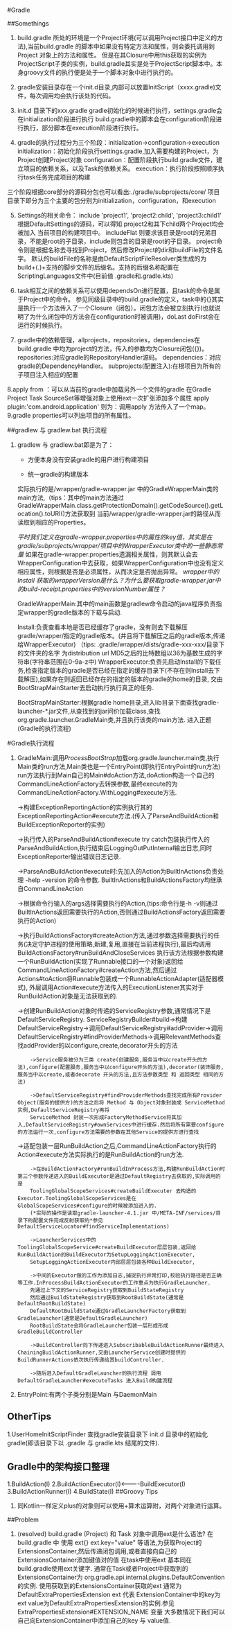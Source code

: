 #Gradle

##Somethings
1. build.gradle 所处的环境是一个Project环境(可以调用Project接口中定义的方法),当前build.gradle 的脚本中如果没有特定方法和属性，则会委托调用到Project
   对象上的方法和属性。
   但是在其Closure中用this获取的实例为ProjectScript子类的实例，build.gradle其实是处于ProjectScript脚本中。本身groovy文件的执行便是处于一个脚本对象中进行执行的。

2. gradle安装目录存在一个init.d目录,内部可以放置InitScript（xxxx.gradle)文件，每次调用均会执行该处的代码。

3. init.d 目录下的xxx.gradle gradle初始化的时候进行执行，settings.gradle会在initialization阶段进行执行
build.gradle中的脚本会在configuration阶段进行执行，部分脚本在execution阶段进行执行。

4. gradle的执行过程分为三个阶段：initialization->configuration->execution
initialization：初始化阶段执行settings.gradle,加入需要构建的Project，为Project创建Project对象
configuration：配置阶段执行build.gradle文件，建立项目的依赖关系，以及Task的依赖关系。
execution：执行阶段按照顺序执行task任务完成项目的构建

三个阶段根据core部分的源码分包也可以看出:./gradle/subprojects/core/ 项目目录下即分为三个主要的包分别为initialization，configuration，和execution

5. Settings的相关命令：
    include 'project1', 'project2:child', 'project3:child1' 根据DefaultSettings的源码，可以得知 project2和其下child两个Project均会被加入
    当前项目的构建项目中。
    includeFlat 则要求该目录是root的兄弟目录，不能是root的子目录，include则包含的目录是root的子目录。
    project命令则是根据名称去寻找到Project，然后修改Project的dir和buildFile的文件名字。
    默认的buildFile的名称是由DefaultScriptFileResolver类生成的为 build+(.)+支持的脚步文件的后缀名。支持的后缀名称配置在ScriptingLanguages文件中(目前值 .gradle和.gradle.kts)
    
6. task相互之间的依赖关系可以使用dependsOn进行配置，且task的命令是属于Project中的命令。
参见同级目录中的build.gradle的定义，task中的{}其实是执行一个方法传入了一个Closure（闭包）。闭包方法会被立刻执行(也就说明了为什么闭包中的方法会在configuration时被调用)，doLast doFirst会在运行的时候执行。

7. gradle中的依赖管理，allprojects，repositories，dependencies在build.gradle 中均为project的方法，传入的参数均为Closure闭包({})。
repositories:对应gradle的RepositoryHandler源码。
dependencies：对应gradle的DependencyHandler。
subprojects(配置注入):在根项目为所有的子项目注入相应的配置

8.apply from ：可以从当前的gradle中加载另外一个文件的gradle
  在Gradle Project Task SourceSet等增强对象上使用ext一次扩张添加多个属性
  apply plugin:'com.android.application' 则为：调用apply 方法传入了一个map。
9.gradle properties可以列出项目的所有属性。

##gradlew 与 gradlew.bat 执行流程
1. gradlew 与 gradlew.bat即是为了：

   - 方便本身没有安装gradle的用户进行构建项目
   
   - 统一gradle的构建版本
   
   实际执行的是/wrapper/gradle-wrapper.jar 中的GradleWrapperMain类的main方法,（tips：其中的main方法通过GradleWrapperMain.class.getProtectionDomain().getCodeSource().getLocation().toURI()方法获取到
   当前/wrapper/gradle-wrapper.jar的路径从而读取到相应的Properties。
   
   *平时我们定义在gradle-wrapper.properties中的属性的key值，其实是在gradle/subprojects/wrapper/项目中的WrapperExecutor类中的一些静态常量*
   如果在gradle-wrapper.properties遗漏相关属性，则其默认会去WrapperConfiguration中去获取，如果WrapperConfiguration中也没有定义相应属性，则根据是否是必须属性，从而决定是否抛出异常。
   *wrapper中的Install 获取的wrapperVersion是什么？为什么要获取gradle-wrapper.jar中的build-receipt.properties中的versionNumber属性？*
   
   GradleWrapperMain:其中的main函数是gradlew命令启动的java程序负责指定wrapper的gradle版本的下载与启动.
   
   Install:负责查看本地是否已经缓存了gradle，没有则去下载解压gradle/wrapper/指定的gradle版本。(并且将下载解压之后的gradle版本,传递给WrapperExecutor)
   （tips: .gradle/wrapper/dists/gradle-xxx-xxx/目录下的文件夹的名字 为distribution url MD5之后的比特数组以36为基数生成的字符串(字符串范围在0-9a-z中)
   WrapperExecutor:负责先启动Install的下载任务,检查指定版本的gradle是否已经在指定的缓存目录下(不存在则Install去下载解压),如果存在则返回已经存在的指定的版本的gradle的home的目录,
   交由BootStrapMainStarter去启动执行执行真正的任务.
   
   BootStrapMainStarter:根据gradle home目录,进入lib目录下面查找gradle-launcher-*.jar文件,从查找到的jar问价加载class,查找org.gradle.launcher.GradleMain类,并且执行该类的main方法.
   进入正题(Gradle的执行流程)  
   
#Gradle执行流程
1. GradleMain:调用*ProcessBootStrap*加载org.gradle.launcher.main类,执行Main类的run方法,Main类也是一个EntryPoint(即执行EntryPoint的run方法)
   run方法执行到Main自己的Main#doAction方法,doAction构造一个自己的CommandLineActionFactory去转换参数,最终execute的为CommandLineActionFactory.WithLogging#execute方法.
   
   ->构建ExceptionReportingAction的实例执行其的ExceptionReportingAction#execute方法.(传入了ParseAndBuildAction和BuildExceptionReporter的实例)
   
   ->执行传入的ParseAndBuildAction#execute try catch包装执行传入的ParseAndBuildAction,执行结束后LoggingOutPutInternal输出日志,同时ExceptionReporter输出错误日志记录.
   
   ->ParseAndBuildAction#execute时:先加入的Action为BuiltInActions负责处理 -help -version 的命令参数. BuiltInActions和BuildActionsFactory均继承自CommandLineAction
   
   ->根据命令行输入的args选择需要执行的Action,(tips:命令行是-h -v则通过BuiltInActions返回需要执行的Action,否则通过BuildActionsFactory返回需要执行的Action)
   
   ->执行BuildActionsFactory#createAction方法,通过参数选择需要执行的任务(决定守护进程的使用策略,新建,复用,直接在当前进程执行),最后均调用BuildActionsFactory#runBuildAndCloseServices
   执行该方法根据参数构建一个RunBuildAction(实现了Runnable接口的一个对象)返回给CommandLineActionFactory#createAction方法,然后通过Actions#toAction将Runnable包装成一个RunnableActionAdapter(适配器模式),
   外层调用Action#execute方法传入的ExecutionListener其实对于RunBuildAction对象是无法获取到的.
   
   ->创建RunBuildAction对象时传递的ServiceRegistry参数,通常情况下是DefaultServiceRegistry.
   ServiceRegistryBuilder#build->构建DefaultServiceRegistry->调用DefaultServiceRegistry#addProvider->调用DefaultServiceRegistry#findProviderMethods->调用RelevantMethods查找addProvider的以configure,create,decorator开头的方法
   
           ->Service服务被分为三类 create(创建服务,服务当中以create开头的方法),configure(配置服务,服务当中以configure开头的方法),decorator(装饰服务,服务当中以create,或者decorate 开头的方法,且方法参数类型 和 返回类型 相同的方法)
           
           ->DefaultServiceRegistry#findProviderMethods查找完成所有Provider Object(服务的提供方)的方法之后将 Method 与 Object对象封装成 ServiceMethod实例,DefaultServiceRegistry再将
           ServiceMethod 封装一次形成FactoryMethodService将其加入,DefaultServiceRegistry#ownServices中进行缓存.然后将所有需要configure的方法运行一次,configure方法需要的参数在其他Service的提供方进行查找
           
   ->适配包装一层RunBuildAction之后,CommandLineActionFactory执行的Action#execute方法实际执行的是RunBuildAction的run方法.
   
           ->在BuildActionFactory#runBuildInProcess方法,构建RunBuildAction时第三个参数传递进入的BuildExecutor是通过DefaultRegistry去获取的,实际调用的是
           ToolingGlobalScopeServices#createBuildExecuter 去构造的Executor.ToolingGlobalScopeServices是在GlobalScopeServices#configure的时候被添加进入的.
           (*实际的操作是读取gradle-launcher-4.1.jar 中/META-INF/services/目录下的配置文件完成反射获取的*参见DefaultServiceLocator#findServiceImplementations)
           
           ->LauncherServices中的ToolingGlobalScopeService#createBuildExecutor层层包装,返回给RunBuildAction的BuildExecutor为SetupLoggingActionExecuter,
           SetupLoggingActionExecuter内部层层包装各种BuildExecutor,
           
           ->中间的Executor做的工作为添加日志,捕捉执行异常打印,校验执行路径是否正确 等工作.InProcessBuildActionExecutor的工作重点为执行GradleLauncher.
           先通过上下文的ServiceRegistry获取到BuildStateRegistry
           然后通过BuildStateRegistry获取到RootBuildState(通常是DefaultRootBuildState)
           DefaultRootBuildState通过GradleLauncherFactory获取到GradleLauncher(通常是DefaultGradleLauncher)
           RootBuildState会将GradleLauncher包装一层形成形成GradleBuildController
           
           ->BuildController向下传递进入SubscribableBuildActionRunner最终进入ChainingBuildActionRunner,交由LauncherService创建时提供的BuildRunnerActions依次执行传递给其buildController.
           
           ->随后进入DefaultGradleLauncher的执行流程 调用DefaultGradleLauncher#executeTasks 进入Build构建流程
   
2. EntryPoint:有两个子类分别是Main 与DaemonMain

## OtherTips
1.UserHomeInitScriptFinder 查找gradle安装目录下 init.d 目录中的初始化gradle(即该目录下以 .gradle 与 gradle.kts 结尾的文件).

## Gradle中的架构接口整理
1.BuildAction(I)
2.BuildActionExecutor(I)<----BuildExecutor<BuildActionParameters>(I)
3.BuildActionRunner(I)
4.BuildState(I) 
##Groovy Tips 
1. 同Kotlin一样定义plus的对象则可以使用+算术运算附，对两个对象进行运算。  

##Problem 
1. (resolved) build.gradle (Project) 和 Task 对象中调用ext是什么语法?
   在build.gradle 中 使用 ext{} ext.key="value" 等语法,为获取Project的 ExtensionsContainer,然后传递闭包调用,或者直接向自己的ExtensionsContainer添加键值对的值
   在task中使用ext 基本同在build.gradle使用ext关键字.
   通常在Task或者Project中获取到的ExtensionsContainer为 org.gradle.api.internal.plugins.DefaultConvention的实例.
   使用获取到的ExtensionsContainer获取的ext 通常为 DefaultExtraPropertiesExtension
   ext 代表 ExtensionContainer中的key为ext value为DefaultExtraPropertiesExtension的实例.参见ExtraPropertiesExtension#EXTENSION_NAME 变量
   大多数情况下我们可以自己向ExtensionContainer中添加自己的key 与 value值.


